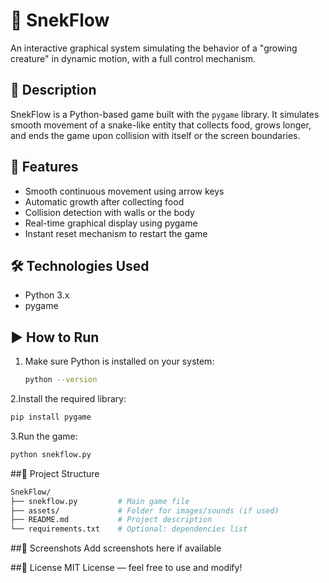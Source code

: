 # 🐍 SnekFlow

An interactive graphical system simulating the behavior of a "growing creature" in dynamic motion, with a full control mechanism.

## 🎯 Description
SnekFlow is a Python-based game built with the `pygame` library. It simulates smooth movement of a snake-like entity that collects food, grows longer, and ends the game upon collision with itself or the screen boundaries.

## 🧠 Features
- Smooth continuous movement using arrow keys  
- Automatic growth after collecting food  
- Collision detection with walls or the body  
- Real-time graphical display using pygame  
- Instant reset mechanism to restart the game

## 🛠️ Technologies Used
- Python 3.x  
- pygame

## ▶️ How to Run
1. Make sure Python is installed on your system:
   ```bash
   python --version
   ```
2.Install the required library:
   ```bash
  pip install pygame
   ```
3.Run the game:
  ```bash
  python snekflow.py
   ```
##📁 Project Structure
  ```bash
SnekFlow/
├── snekflow.py         # Main game file
├── assets/             # Folder for images/sounds (if used)
├── README.md           # Project description
└── requirements.txt    # Optional: dependencies list
 ```

##📸 Screenshots
Add screenshots here if available

##📃 License
MIT License — feel free to use and modify!
